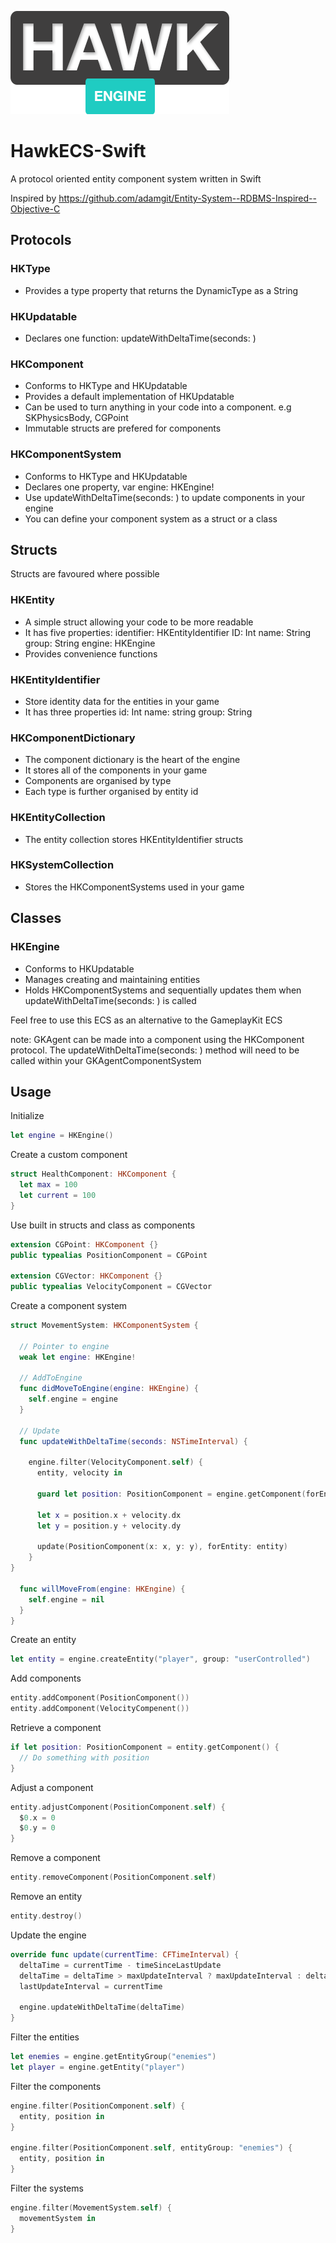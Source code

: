 ![alt text](https://github.com/DarronAtkinson/HawkECS-Swift/blob/master/HawkEngine.png "HawkEngine Logo")

# HawkECS-Swift
A protocol oriented entity component system written in Swift

Inspired by https://github.com/adamgit/Entity-System--RDBMS-Inspired--Objective-C

## Protocols
### HKType
 - Provides a type property that returns the DynamicType as a String

### HKUpdatable
  - Declares one function: updateWithDeltaTime(seconds: )

### HKComponent
  - Conforms to HKType and HKUpdatable
  - Provides a default implementation of HKUpdatable
  - Can be used to turn anything in your code into a component. e.g SKPhysicsBody, CGPoint
  - Immutable structs are prefered for components

### HKComponentSystem
  - Conforms to HKType and HKUpdatable
  - Declares one property, var engine: HKEngine!
  - Use updateWithDeltaTime(seconds: ) to update components in your engine
  - You can define your component system as a struct or a class


## Structs
Structs are favoured where possible
### HKEntity
  - A simple struct allowing your code to be more readable
  - It has five properties: 
        identifier: HKEntityIdentifier
        ID: Int
        name: String
        group: String
        engine: HKEngine
  - Provides convenience functions
 
### HKEntityIdentifier
  - Store identity data for the entities in your game
  - It has three properties
        id: Int
        name: string
        group: String

### HKComponentDictionary
  - The component dictionary is the heart of the engine
  - It stores all of the components in your game
  - Components are organised by type
  - Each type is further organised by entity id

### HKEntityCollection
  - The entity collection stores HKEntityIdentifier structs
 
### HKSystemCollection
  - Stores the HKComponentSystems used in your game


## Classes
### HKEngine
  - Conforms to HKUpdatable
  - Manages creating and maintaining entities
  - Holds HKComponentSystems and sequentially updates them when updateWithDeltaTime(seconds: ) is called


Feel free to use this ECS as an alternative to the GameplayKit ECS

note: GKAgent can be made into a component using the HKComponent protocol. 
      The updateWithDeltaTime(seconds: ) method 
      will need to be called within your GKAgentComponentSystem

  
  
## Usage
  
  Initialize
  ```Swift
  let engine = HKEngine()
  ```
  
  Create a custom component
  ```Swift
  struct HealthComponent: HKComponent {
    let max = 100
    let current = 100
  }
  ```
  
  Use built in structs and class as components
  ```Swift
  extension CGPoint: HKComponent {}
  public typealias PositionComponent = CGPoint
  
  extension CGVector: HKComponent {}
  public typealias VelocityComponent = CGVector
  ```
  
  Create a component system
  ```Swift
  struct MovementSystem: HKComponentSystem {
  
    // Pointer to engine
    weak let engine: HKEngine!
  
    // AddToEngine
    func didMoveToEngine(engine: HKEngine) {
      self.engine = engine
    }
  
    // Update
    func updateWithDeltaTime(seconds: NSTimeInterval) {
    
      engine.filter(VelocityComponent.self) {
        entity, velocity in
        
        guard let position: PositionComponent = engine.getComponent(forEntity: entity) else { return }
        
        let x = position.x + velocity.dx
        let y = position.y + velocity.dy
        
        update(PositionComponent(x: x, y: y), forEntity: entity)
      }
  }
    
    func willMoveFrom(engine: HKEngine) {
      self.engine = nil
    }
  }
```

Create an entity
```Swift
let entity = engine.createEntity("player", group: "userControlled")
```

Add components
```Swift
entity.addComponent(PositionComponent())
entity.addComponent(VelocityCompenent())
```

Retrieve a component
```Swift
if let position: PositionComponent = entity.getComponent() {
  // Do something with position
}
```

Adjust a component
```Swift
entity.adjustComponent(PositionComponent.self) {
  $0.x = 0
  $0.y = 0
}
```

Remove a component
```Swift
entity.removeComponent(PositionComponent.self)
```

Remove an entity
```Swift
entity.destroy()
```

Update the engine
```Swift
override func update(currentTime: CFTimeInterval) {
  deltaTime = currentTime - timeSinceLastUpdate
  deltaTime = deltaTime > maxUpdateInterval ? maxUpdateInterval : deltaTime
  lastUpdateInterval = currentTime
  
  engine.updateWithDeltaTime(deltaTime)
}
```

Filter the entities
```Swift
let enemies = engine.getEntityGroup("enemies")
let player = engine.getEntity("player")
```

Filter the components
```Swift
engine.filter(PositionComponent.self) {
  entity, position in
}

engine.filter(PositionComponent.self, entityGroup: "enemies") {
  entity, position in
}
```

Filter the systems
```Swift
engine.filter(MovementSystem.self) {
  movementSystem in
}

